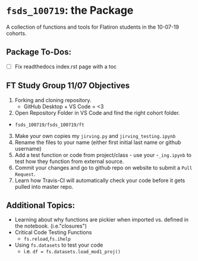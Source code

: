 # `fsds_100719`: the Package
A collection of functions and tools for Flatiron students in the 10-07-19 cohorts.
## Package To-Dos:
- [ ] Fix readthedocs index.rst page with a toc 

## FT Study Group 11/07 Objectives
1. Forking and cloning repository.
    - GitHub Desktop + VS Code = <3
2. Open Repository Folder in VS Code and find the right cohort folder. 
- `fsds_100719/fsds_100719/ft`
3. Make your own copies  my `jirving.py` and `jirving_testing.ipynb`
4. Rename the files to your name  (either first initial last name or github username) 
5. Add a test function or code from project/class -  use your -`_ing.ipynb` to test how they function from external source.
6. Commit your changes and go to github repo on website to submit a `Pull Request`. 
7. Learn how Travis-CI will automatically check your code before it gets pulled into master repo.

## Additional Topics:
- Learning about why functions are pickier when imported vs. defined in the notebook. (i.e."closures")
- Critical Code Testing Functions
    - `fs.reload`,`fs.ihelp`
- Using `fs.datasets` to test your code 
    - i.e. `df = fs.datasets.load_mod1_proj()`